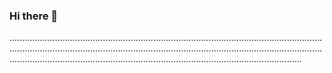 ### Hi there 👋

............................................................................................................................................................................................................................................................................................................................................................................